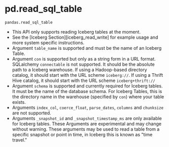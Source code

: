 # pd.read_sql_table

`pandas.read_sql_table`

-   This API only supports reading Iceberg tables at the moment.
-   See the [Iceberg Section][iceberg_read_write] for example usage and more system specific instructions.
-   Argument `table_name` is supported and must be the name of an Iceberg Table.
-   Argument `con` is supported but only as a string form in a URL format.
    SQLalchemy `connectable` is not supported.
    It should be the absolute path to a Iceberg warehouse.
    If using a Hadoop-based directory catalog, it should start with the URL scheme `iceberg://`.
    If using a Thrift Hive catalog, it should start with the URL scheme `iceberg+thrift://`
-   Argument `schema` is supported and currently required for Iceberg tables. It must be the name
    of the database schema. For Iceberg Tables, this is the directory name
    in the warehouse (specified by `con`) where your table exists.
-   Arguments `index_col`, `coerce_float`, `parse_dates`, `columns` and `chunksize` are
    not supported.
-   Arguments `_snapshot_id` and `_snapshot_timestamp_ms` are only available for Iceberg tables. These Arguments
    are experimental and may change without warning. These arguments may be used to read a table from
    a specific snapshot or point in time, in Iceberg this is known as "time travel."

